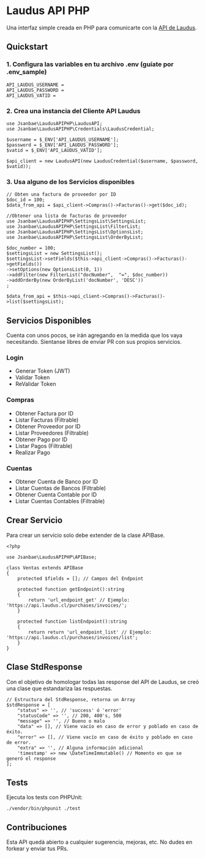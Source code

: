 # Laudus API PHP

Una interfaz simple creada en PHP para comunicarte con la [API de Laudus](https://api.laudus.cl).

## Quickstart

### 1. Configura las variables en tu archivo .env (guíate por .env_sample)

```(.env)
API_LAUDUS_USERNAME =
API_LAUDUS_PASSWORD =
API_LAUDUS_VATID =
```

### 2. Crea una instancia del Cliente API Laudus

```(php)
use Jsanbae\LaudusAPIPHP\LaudusAPI;
use Jsanbae\LaudusAPIPHP\Credentials\LaudusCredential;

$username = $_ENV['API_LAUDUS_USERNAME'];
$password = $_ENV['API_LAUDUS_PASSWORD'];
$vatid = $_ENV['API_LAUDUS_VATID'];

$api_client = new LaudusAPI(new LaudusCredential($username, $password, $vatid));
```

### 3. Usa alguno de los Servicios disponibles

```(php)
// Obten una factura de proveedor por ID
$doc_id = 100;
$data_from_api = $api_client->Compras()->Facturas()->get($doc_id);

//Obtener una lista de facturas de proveedor
use Jsanbae\LaudusAPIPHP\SettingsList\SettingsList;
use Jsanbae\LaudusAPIPHP\SettingsList\FilterList;
use Jsanbae\LaudusAPIPHP\SettingsList\OptionsList;
use Jsanbae\LaudusAPIPHP\SettingsList\OrderByList;

$doc_number = 100;
$settingsList = new SettingsList();
$settingsList->setFields($this->api_client->Compras()->Facturas()->getFields())
->setOptions(new OptionsList(0, 1))
->addFilter(new FilterList("docNumber",  "=", $doc_number))
->addOrderBy(new OrderByList('docNumber', 'DESC'))
;

$data_from_api = $this->api_client->Compras()->Facturas()->list($settingsList);
```

## Servicios Disponibles

Cuenta con unos pocos, se irán agregando en la medida que los vaya necesitando. Sientanse libres de enviar PR con sus propios servicios.

### Login

- Generar Token (JWT)
- Validar Token
- ReValidar Token

### Compras

- Obtener Factura por ID
- Listar Facturas (Filtrable)
- Obtener Proveedor por ID
- Listar Proveedores (Filtrable)
- Obtener Pago por ID
- Listar Pagos (Filtrable)
- Realizar Pago

### Cuentas

- Obtener Cuenta de Banco por ID
- Listar Cuentas de Bancos (Filtrable)
- Obtener Cuenta Contable por ID
- Listar Cuentas Contables (Filtrable)

## Crear Servicio

Para crear un servicio solo debe extender de la clase APIBase.

```(php)
<?php

use Jsanbae\LaudusAPIPHP\APIBase;

class Ventas extends APIBase
{
    protected $fields = []; // Campos del Endpoint

    protected function getEndpoint():string
    {
        return 'url_endpoint_get' // Ejemplo: 'https://api.laudus.cl/purchases/invoices/';
    }

    protected function listEndpoint():string
    {
        return return 'url_endpoint_list' // Ejemplo: 'https://api.laudus.cl/purchases/invoices/list';
    }
}

```

## Clase StdResponse

Con el objetivo de homologar todas las response del API de Laudus, se creó una clase que estandariza las respuestas.

```(php)
// Estructura del StdResponse, retorna un Array
$stdResponse = [
    "status" => '', // 'success' ó 'error'
    "statusCode" => '', // 200, 400's, 500
    "message" => '', // Bueno o malo
    "data" => [], // Viene vacío en caso de error y poblado en caso de éxito.
    "error" => [], // Viene vacío en caso de éxito y poblado en caso de error.
    "extra" => '', // Alguna información adicional
    'timestamp' => new \DateTimeImmutable() // Momento en que se generó el response
];
```



## Tests

Ejecuta los tests con PHPUnit:

```(bash)
./vendor/bin/phpunit ./test
```

## Contribuciones

Esta API quedá abierto a cualquier sugerencia, mejoras, etc. No dudes en forkear y enviar tus PRs.

